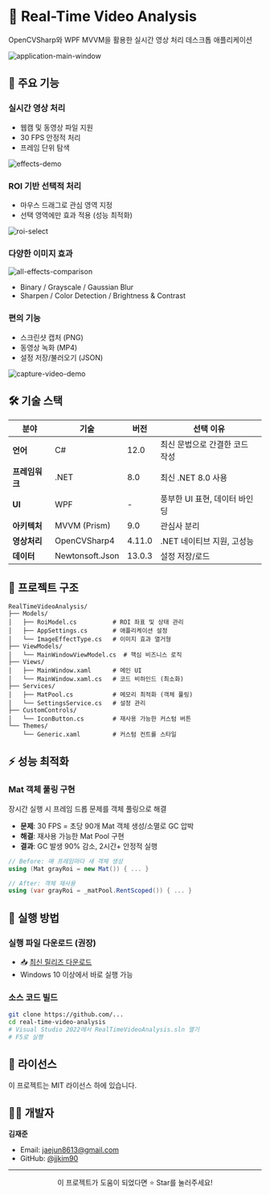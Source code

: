# 🎥 Real-Time Video Analysis

OpenCVSharp와 WPF MVVM을 활용한 실시간 영상 처리 데스크톱 애플리케이션

![application-main-window](https://github.com/user-attachments/assets/a5450378-f833-40b0-bfd6-b69c5562a98f)

## 🌟 주요 기능

### 실시간 영상 처리
- 웹캠 및 동영상 파일 지원
- 30 FPS 안정적 처리
- 프레임 단위 탐색

![effects-demo](https://github.com/user-attachments/assets/0b588240-21cb-4524-b757-4ced971720e9)

### ROI 기반 선택적 처리
- 마우스 드래그로 관심 영역 지정
- 선택 영역에만 효과 적용 (성능 최적화)

![roi-select](https://github.com/user-attachments/assets/c701dcb0-e50b-4585-819c-237781a203a2)

### 다양한 이미지 효과
![all-effects-comparison](https://github.com/user-attachments/assets/5d227994-4886-4fe9-9b90-22ee9d4db0ae)

- Binary / Grayscale / Gaussian Blur
- Sharpen / Color Detection / Brightness & Contrast

### 편의 기능
- 스크린샷 캡처 (PNG)
- 동영상 녹화 (MP4)
- 설정 저장/불러오기 (JSON)

![capture-video-demo](https://github.com/user-attachments/assets/f1676e5f-5c42-4e9a-be30-6d182312f5cc)


## 🛠️ 기술 스택

| 분야 | 기술 | 버전 | 선택 이유 |
|------|------|------|-----------|
| **언어** | C# | 12.0 | 최신 문법으로 간결한 코드 작성 |
| **프레임워크** | .NET | 8.0 | 최신 .NET 8.0 사용 |
| **UI** | WPF | - | 풍부한 UI 표현, 데이터 바인딩 |
| **아키텍처** | MVVM (Prism) | 9.0 | 관심사 분리 |
| **영상처리** | OpenCVSharp4 | 4.11.0 | .NET 네이티브 지원, 고성능 |
| **데이터** | Newtonsoft.Json | 13.0.3 | 설정 저장/로드 |

## 📁 프로젝트 구조

```
RealTimeVideoAnalysis/
├── Models/
│   ├── RoiModel.cs          # ROI 좌표 및 상태 관리
│   ├── AppSettings.cs       # 애플리케이션 설정
│   └── ImageEffectType.cs   # 이미지 효과 열거형
├── ViewModels/
│   └── MainWindowViewModel.cs  # 핵심 비즈니스 로직
├── Views/
│   ├── MainWindow.xaml      # 메인 UI
│   └── MainWindow.xaml.cs   # 코드 비하인드 (최소화)
├── Services/
│   ├── MatPool.cs           # 메모리 최적화 (객체 풀링)
│   └── SettingsService.cs   # 설정 관리
├── CustomControls/
│   └── IconButton.cs        # 재사용 가능한 커스텀 버튼
└── Themes/
    └── Generic.xaml         # 커스텀 컨트롤 스타일
```

## ⚡ 성능 최적화

### Mat 객체 풀링 구현
장시간 실행 시 프레임 드롭 문제를 객체 풀링으로 해결
- **문제**: 30 FPS = 초당 90개 Mat 객체 생성/소멸로 GC 압박
- **해결**: 재사용 가능한 Mat Pool 구현
- **결과**: GC 발생 90% 감소, 2시간+ 안정적 실행

```csharp
// Before: 매 프레임마다 새 객체 생성
using (Mat grayRoi = new Mat()) { ... }

// After: 객체 재사용
using (var grayRoi = _matPool.RentScoped()) { ... }
```

## 🚀 실행 방법

### 실행 파일 다운로드 (권장)
- 📥 [최신 릴리즈 다운로드](https://github.com/...)
- Windows 10 이상에서 바로 실행 가능

### 소스 코드 빌드
```bash
git clone https://github.com/...
cd real-time-video-analysis
# Visual Studio 2022에서 RealTimeVideoAnalysis.sln 열기
# F5로 실행
```

## 📝 라이선스

이 프로젝트는 MIT 라이선스 하에 있습니다.

## 👨‍💻 개발자

**김재준**
- Email: jaejun8613@gmail.com
- GitHub: [@jjkim90](https://github.com/jjkim90)

---

<p align="center">
  이 프로젝트가 도움이 되었다면 ⭐️ Star를 눌러주세요!
</p>
